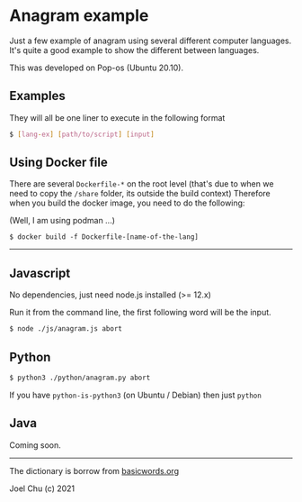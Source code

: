 # Anagram example

Just a few example of anagram using several different computer languages.
It's quite a good example to show the different between languages.

This was developed on Pop-os (Ubuntu 20.10).

## Examples

They will all be one liner to execute in the following format

```sh
$ [lang-ex] [path/to/script] [input]
```

## Using Docker file

There are several `Dockerfile-*` on the root level (that's due to when we need to copy the `/share` folder, its outside the build context)
Therefore when you build the docker image, you need to do the following:

(Well, I am using podman ...)

```
$ docker build -f Dockerfile-[name-of-the-lang]
```

---

## Javascript

No dependencies, just need node.js installed (>= 12.x)

Run it from the command line, the first following word will be the input.

```sh
$ node ./js/anagram.js abort
```

## Python

```sh
$ python3 ./python/anagram.py abort
```

If you have `python-is-python3` (on Ubuntu / Debian) then just `python`

##  Java

Coming soon.

---

The dictionary is borrow from [basicwords.org](https://anagrams.basicwords.org)

Joel Chu (c) 2021
